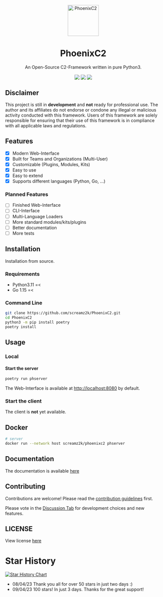 <p align="center">
    <img align="center" src="pages/images/logo.png" width="100px" height="100px" alt="PhoenixC2" />
    <h1 align="center">PhoenixC2</h1>
    <p align="center"> An Open-Source C2-Framework written in pure Python3.</p>
</p>
<p align="center">
    <img align="center" src="https://github.com/screamz2k/PhoenixC2/actions/workflows/tests.yml/badge.svg"/>
    <img align="center" src="https://github.com/screamz2k/PhoenixC2/actions/workflows/docker.yml/badge.svg"/>
    <img align="center" src="https://github.com/screamz2k/PhoenixC2/actions/workflows/pypi-publish.yml/badge.svg"/>
</p>

## Disclaimer
This project is still in **development** and **not** ready for professional use.
The author and its affiliates do not endorse or condone any illegal or malicious activity conducted with this framework. Users of this framework are solely responsible for ensuring that their use of this framework is in compliance with all applicable laws and regulations.

## Features
- [x] Modern Web-Interface
- [x] Built for Teams and Organizations (Multi-User)
- [x] Customizable (Plugins, Modules, Kits)
- [x] Easy to use
- [x] Easy to extend
- [x] Supports different languages (Python, Go, ...)

### Planned Features
- [ ] Finished Web-Interface
- [ ] CLI-Interface
- [ ] Multi-Language Loaders
- [ ] More standard modules/kits/plugins
- [ ] Better documentation
- [ ] More tests

## Installation
Installation from source.
### Requirements
- Python3.11 =< 
- Go 1.15 =< 

### Command Line

```bash
git clone https://github.com/screamz2k/PhoenixC2.git
cd PhoenixC2
python3 -m pip install poetry
poetry install
```

## Usage

### Local

#### Start the server

```bash
poetry run phserver
```
The Web-Interface is available at [http://localhost:8080](http://localhost:8080) by default.

### Start the client
The client is **not** yet available.

## Docker

```bash
# server
docker run --network host screamz2k/phoenixc2 phserver
```


## Documentation
The documentation is available [here](https://screamz2k.gitbook.io/phoenixc2/)

## Contributing
Contributions are welcome! Please read the [contribution guidelines](https://github.com/screamz2k/PhoenixC2/.github/CONTRIBUTING.md) first.

Please vote in the [Discussion Tab](https://github.com/screamz2k/PhoenixC2/discussions/categories/polls) for development choices and new features.

## LICENSE
View license [here](LICENSE)

# Star History
[![Star History Chart](https://api.star-history.com/svg?repos=screamz2k/phoenixc2&type=Date)](https://star-history.com/#screamz2k/phoenixc2&Date)

- 08/04/23 Thank you all for over 50 stars in just two days :)
- 09/04/23 100 stars! In just 3 days. Thanks for the great support!
